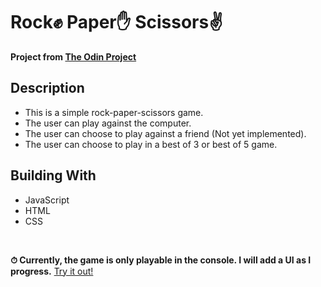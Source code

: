 # Rock✊ Paper✋ Scissors✌

**Project from [The Odin Project](https://www.theodinproject.com/paths/foundations/courses/foundations)**

## Description

- This is a simple rock-paper-scissors game.
- The user can play against the computer.
- The user can choose to play against a friend (Not yet implemented).
- The user can choose to play in a best of 3 or best of 5 game.

## Building With

- JavaScript
- HTML
- CSS

&nbsp;

**⏱ Currently, the game is only playable in the console. I will add a UI as I progress.**
[Try it out!](http://selormdev.me/TOP-rock-paper-scissors/)
